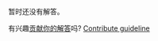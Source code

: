 
暂时还没有解答。

有兴趣[贡献你的解答](https://github.com/BFEdev/BFE.dev-solutions/blob/main/question/es6-generator_zh.md)吗? [Contribute guideline](https://github.com/BFEdev/BFE.dev-solutions#how-to-contribute)
